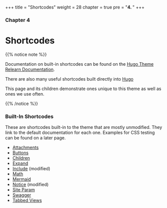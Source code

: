 +++
title = "Shortcodes"
weight = 28
chapter = true
pre = "<b>4. </b>"
+++

### Chapter 4

# Shortcodes

{{% notice note %}}

Documentation on built-in shortcodes can be found on the [Hugo Theme Relearn Documentation](https://learn.netlify.app/en/shortcodes/).

There are also many useful shortcodes built directly into [Hugo](https://gohugo.io/content-management/shortcodes/)

This page and its children demonstrate ones unique to this theme as well as ones we use often.

{{% /notice %}}

### Built-In Shortcodes

These are shortcodes built-in to the theme that are mostly unmodified. They link to the default documentation for each one. Examples for CSS testing can be found on a later page.

* [Attachments](https://mcshelby.github.io/hugo-theme-relearn/shortcodes/attachments/)
* [Buttons](https://mcshelby.github.io/hugo-theme-relearn/shortcodes/button/)
* [Children](https://mcshelby.github.io/hugo-theme-relearn/shortcodes/children/)
* [Expand](https://mcshelby.github.io/hugo-theme-relearn/shortcodes/expand/)
* [Include](https://mcshelby.github.io/hugo-theme-relearn/shortcodes/include/) (modified)
* [Math](https://mcshelby.github.io/hugo-theme-relearn/shortcodes/math/)
* [Mermaid](https://mcshelby.github.io/hugo-theme-relearn/shortcodes/mermaid/)
* [Notice](https://mcshelby.github.io/hugo-theme-relearn/shortcodes/notice/) (modified)
* [Site Param](https://mcshelby.github.io/hugo-theme-relearn/shortcodes/siteparam/)
* [Swagger](https://mcshelby.github.io/hugo-theme-relearn/shortcodes/swagger/)
* [Tabbed Views](https://mcshelby.github.io/hugo-theme-relearn/shortcodes/tabs/)

